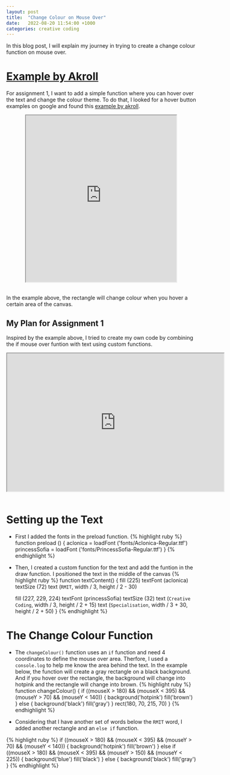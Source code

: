 ```yaml
---
layout: post
title:  "Change Colour on Mouse Over"
date:   2022-08-20 11:54:00 +1000
categories: creative coding
---
```


In this blog post, I will explain my journey in trying to create a change colour function on mouse over. 

# [Example by Akroll][hoverrectangle]

For assignment 1, I want to add a simple function where you can hover over the text and change the colour theme. To do that, I looked for a hover button examples on google and found this [example by akroll][hoverrectangle]. 

<div align ="center">
  <iframe width="400" height="442" src="https://editor.p5js.org/akroll/full/Hk7hFslhX"></iframe>
</div>
<br>

In the example above, the rectangle will change colour when you hover a certain area of the canvas.

## My Plan for Assignment 1

Inspired by the example above, I tried to create my own code by combining the if mouse over funtion with text using custom functions.

<div align ="center">
  <iframe width="576" height="366" src="https://editor.p5js.org/reilivia/full/HubEo-yfq"></iframe>
</div>
<br>

# Setting up the Text
* First I added the fonts in the preload function.
{% highlight ruby %}
function preload () {
  aclonica = loadFont ('fonts/Aclonica-Regular.ttf')
  princessSofia = loadFont ('fonts/PrincessSofia-Regular.ttf')
}
{% endhighlight %}

* Then, I created a custom function for the text and add the funtion in the draw function. I positioned the text in the middle of the canvas
{% highlight ruby %}
function textContent() {
  fill (225)
  textFont (aclonica)
  textSize (72)
  text (`RMIT`, width / 3, height / 2 - 30)

  fill (227, 229, 224)
  textFont (princessSofia)
  textSize (32)
  text (`Creative Coding`, width / 3, height / 2 + 15)
  text (`Specialisation`, width / 3 + 30, height / 2 + 50)
}
{% endhighlight %}


# The Change Colour Function
* The `changeColour()` function uses an `if` function and need 4 coordinates to define the mouse over area. Therfore, I used a `console.log` to help me know the area behind the text. In the example below, the function will create a gray rectangle on a black background. And if you hover over the rectangle, the background will change into hotpink and the rectangle will change into brown.
{% highlight ruby %}
function changeColour() {
  if ((mouseX > 180) && (mouseX < 395) &&
  (mouseY > 70) && (mouseY < 140)) {
  background('hotpink')
  fill('brown')
  } 
  else {
  background('black')
  fill('gray')
  }
  rect(180, 70, 215, 70)
}
{% endhighlight %}

* Considering that I have another set of words below the `RMIT` word, I added another rectangle and an `else if` function.

{% highlight ruby %}
 if ((mouseX > 180) && (mouseX < 395) &&
  (mouseY > 70) && (mouseY < 140)) {
  background('hotpink')
  fill('brown')
  } 
  else if ((mouseX > 180) && (mouseX < 395) &&
  (mouseY > 150) && (mouseY < 225)) {
  background('blue')
  fill('black')
  } 
  else {
  background('black')
  fill('gray')
  }
{% endhighlight %}

 
[hoverrectangle]:https://editor.p5js.org/akroll/sketches/Hk7hFslhX